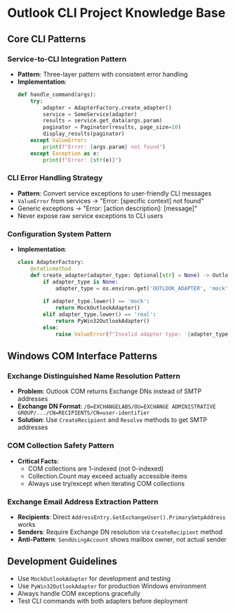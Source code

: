 # Outlook CLI Project Knowledge Base

## Core CLI Patterns

### Service-to-CLI Integration Pattern
- **Pattern**: Three-layer pattern with consistent error handling
- **Implementation**:
  ```python
  def handle_command(args):
      try:
          adapter = AdapterFactory.create_adapter()
          service = SomeService(adapter)
          results = service.get_data(args.param)
          paginator = Paginator(results, page_size=10)
          display_results(paginator)
      except ValueError:
          print(f"Error: {args.param} not found")
      except Exception as e:
          print(f"Error: {str(e)}")
  ```

### CLI Error Handling Strategy  
- **Pattern**: Convert service exceptions to user-friendly CLI messages
- `ValueError` from services → "Error: [specific context] not found"
- Generic exceptions → "Error: [action description]: [message]"
- Never expose raw service exceptions to CLI users

### Configuration System Pattern
- **Implementation**:
  ```python
  class AdapterFactory:
      @staticmethod
      def create_adapter(adapter_type: Optional[str] = None) -> OutlookAdapter:
          if adapter_type is None:
              adapter_type = os.environ.get('OUTLOOK_ADAPTER', 'mock')
          
          if adapter_type.lower() == 'mock':
              return MockOutlookAdapter()
          elif adapter_type.lower() == 'real':
              return PyWin32OutlookAdapter()
          else:
              raise ValueError(f"Invalid adapter type: '{adapter_type}'")
  ```

## Windows COM Interface Patterns

### Exchange Distinguished Name Resolution Pattern  
- **Problem**: Outlook COM returns Exchange DNs instead of SMTP addresses
- **Exchange DN Format**: `/O=EXCHANGELABS/OU=EXCHANGE ADMINISTRATIVE GROUP/.../CN=RECIPIENTS/CN=user-identifier`
- **Solution**: Use `CreateRecipient` and `Resolve` methods to get SMTP addresses

### COM Collection Safety Pattern
- **Critical Facts**:
  - COM collections are 1-indexed (not 0-indexed)
  - Collection.Count may exceed actually accessible items
  - Always use try/except when iterating COM collections

### Exchange Email Address Extraction Pattern
- **Recipients**: Direct `AddressEntry.GetExchangeUser().PrimarySmtpAddress` works
- **Senders**: Require Exchange DN resolution via `CreateRecipient` method
- **Anti-Pattern**: `SendUsingAccount` shows mailbox owner, not actual sender

## Development Guidelines
- Use `MockOutlookAdapter` for development and testing
- Use `PyWin32OutlookAdapter` for production Windows environment
- Always handle COM exceptions gracefully
- Test CLI commands with both adapters before deployment